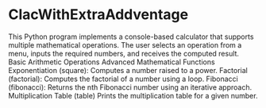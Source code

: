 ﻿# ClacWithExtraAddventage
This Python program implements a console-based calculator that supports multiple mathematical operations. The user selects an operation from a menu, inputs the required numbers, and receives the computed result.
Basic Arithmetic Operations
Advanced Mathematical Functions
Exponentiation (square): Computes a number raised to a power.
Factorial (factorial): Computes the factorial of a number using a loop.
Fibonacci (fibonacci): Returns the nth Fibonacci number using an iterative approach.
Multiplication Table (table)
Prints the multiplication table for a given number.
